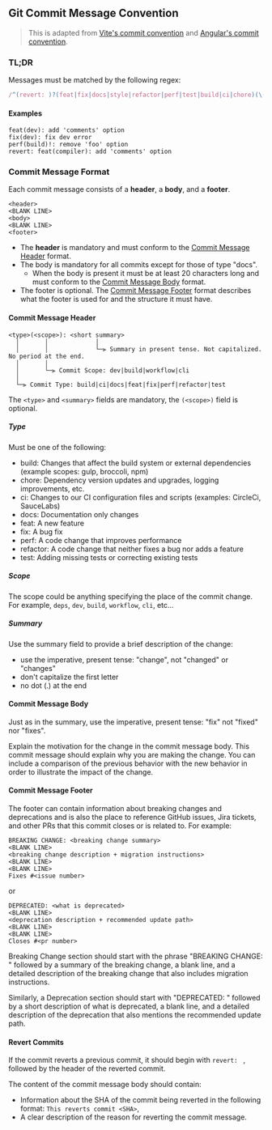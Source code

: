 ## Git Commit Message Convention

> This is adapted from [Vite's commit convention](https://github.com/vitejs/vite/blob/main/.github/commit-convention.md) and [Angular's commit convention](https://github.com/angular/angular/blob/main/CONTRIBUTING.md#commit).


### TL;DR
Messages must be matched by the following regex:

```js
/^(revert: )?(feat|fix|docs|style|refactor|perf|test|build|ci|chore)(\(.+\))?!?: .{1,50}/
```


#### Examples
```
feat(dev): add 'comments' option
fix(dev): fix dev error
perf(build)!: remove 'foo' option
revert: feat(compiler): add 'comments' option
```


### Commit Message Format
Each commit message consists of a **header**, a **body**, and a **footer**.

```
<header>
<BLANK LINE>
<body>
<BLANK LINE>
<footer>
```
- The **header** is mandatory and must conform to the [Commit Message Header](#commit-message-header) format.
- The body is mandatory for all commits except for those of type "docs". 
    - When the body is present it must be at least 20 characters long and must conform to the [Commit Message Body](#commit-message-body) format.
- The footer is optional. The [Commit Message Footer](#commit-message-footer) format describes what the footer is used for and the structure it must have.


#### Commit Message Header
```
<type>(<scope>): <short summary>
  │       │             │
  │       │             └─⫸ Summary in present tense. Not capitalized. No period at the end.
  │       │
  │       └─⫸ Commit Scope: dev|build|workflow|cli
  │
  └─⫸ Commit Type: build|ci|docs|feat|fix|perf|refactor|test
```

The `<type>` and `<summary>` fields are mandatory, the `(<scope>)` field is optional.


##### Type
Must be one of the following:
- build: Changes that affect the build system or external dependencies (example scopes: gulp, broccoli, npm)
- chore: Dependency version updates and upgrades, logging improvements, etc.
- ci: Changes to our CI configuration files and scripts (examples: CircleCi, SauceLabs)
- docs: Documentation only changes
- feat: A new feature
- fix: A bug fix
- perf: A code change that improves performance
- refactor: A code change that neither fixes a bug nor adds a feature
- test: Adding missing tests or correcting existing tests


##### Scope
The scope could be anything specifying the place of the commit change. For example, `deps`, `dev`, `build`, `workflow`, `cli`, etc...


##### Summary
Use the summary field to provide a brief description of the change:

- use the imperative, present tense: "change", not "changed" or "changes"
- don't capitalize the first letter
- no dot (.) at the end


#### Commit Message Body
Just as in the summary, use the imperative, present tense: "fix" not "fixed" nor "fixes".

Explain the motivation for the change in the commit message body. This commit message should explain why you are making the change. You can include a comparison of the previous behavior with the new behavior in order to illustrate the impact of the change.


#### Commit Message Footer
The footer can contain information about breaking changes and deprecations and is also the place to reference GitHub issues, Jira tickets, and other PRs that this commit closes or is related to. For example:

```
BREAKING CHANGE: <breaking change summary>
<BLANK LINE>
<breaking change description + migration instructions>
<BLANK LINE>
<BLANK LINE>
Fixes #<issue number>
```

or

```
DEPRECATED: <what is deprecated>
<BLANK LINE>
<deprecation description + recommended update path>
<BLANK LINE>
<BLANK LINE>
Closes #<pr number>
```

Breaking Change section should start with the phrase "BREAKING CHANGE: " followed by a summary of the breaking change, a blank line, and a detailed description of the breaking change that also includes migration instructions.

Similarly, a Deprecation section should start with "DEPRECATED: " followed by a short description of what is deprecated, a blank line, and a detailed description of the deprecation that also mentions the recommended update path.


#### Revert Commits
If the commit reverts a previous commit, it should begin with `revert: ` , followed by the header of the reverted commit.

The content of the commit message body should contain:
- Information about the SHA of the commit being reverted in the following format: `This reverts commit <SHA>`,
- A clear description of the reason for reverting the commit message.
